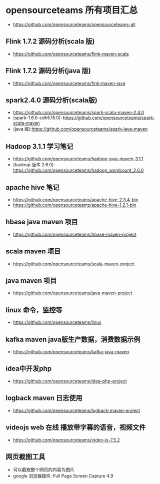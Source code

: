 #  opensourceteams 所有项目汇总
- https://github.com/opensourceteams/opensourceteams-all


## Flink 1.7.2 源码分析(scala 版)
-  https://github.com/opensourceteams/flink-maven-scala

## Flink 1.7.2 源码分析(java 版)
- https://github.com/opensourceteams/fink-maven-java



## spark2.4.0 源码分析(scala版)
- https://github.com/opensourceteams/spark-scala-maven-2.4.0
- (spark-1.6.0-cdh5.15.0): https://github.com/opensourceteams/spark-scala-maven
- (java 版):https://github.com/opensourceteams/spark-java-maven



## Hadoop 3.1.1 学习笔记
- https://github.com/opensourceteams/hadoop-java-maven-3.1.1
- (hadoop 版本 2.6.0): https://github.com/opensourceteams/hadoop_wordcount_2.6.0

## apache hive 笔记
- https://github.com/opensourceteams/apache-hive-2.3.4-bin
- https://github.com/opensourceteams/apache-hive-1.2.1-bin


## hbase java maven 项目
- https://github.com/opensourceteams/hbase-maven-project

## scala maven 项目
- https://github.com/opensourceteams/scala-maven-project


## java maven 项目
- https://github.com/opensourceteams/java-maven-project

## linux 命令，监控等
- https://github.com/opensourceteams/linux



## kafka maven java版生产数据，消费数据示例
- https://github.com/opensourceteams/kafka-java-maven

## idea中开发php
- https://github.com/opensourceteams/idea-php-project 


## logback maven 日志使用
- https://github.com/opensourceteams/logback-maven-project

## videojs web 在线 播放带字幕的语音，视频文件
- https://github.com/opensourceteams/video-js-7.5.2



## 网页截图工具
- 可以截取整个网页的内容为图片
- google 浏览器插件: Full Page Screen Capture 4.9
                


